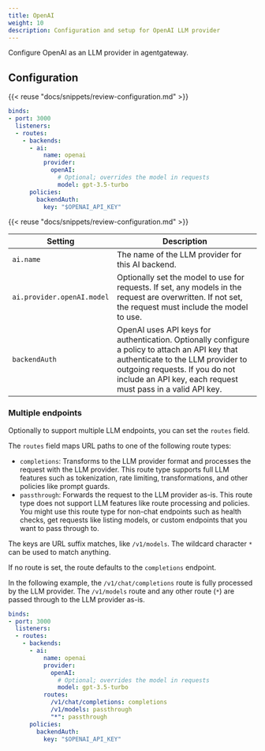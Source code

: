 ```yaml
---
title: OpenAI
weight: 10
description: Configuration and setup for OpenAI LLM provider
---
```


Configure OpenAI as an LLM provider in agentgateway.

## Configuration

{{< reuse "docs/snippets/review-configuration.md" >}}

```yaml
binds:
- port: 3000
  listeners:
  - routes:
    - backends:
      - ai:
          name: openai
          provider:
            openAI:
              # Optional; overrides the model in requests
              model: gpt-3.5-turbo
      policies:
        backendAuth:
          key: "$OPENAI_API_KEY"
```

{{< reuse "docs/snippets/review-configuration.md" >}}

| Setting | Description |
|---------|-------------|
| `ai.name` | The name of the LLM provider for this AI backend. |
| `ai.provider.openAI.model` | Optionally set the model to use for requests. If set, any models in the request are overwritten. If not set, the request must include the model to use. |
| `backendAuth` | OpenAI uses API keys for authentication. Optionally configure a policy to attach an API key that authenticate to the LLM provider to outgoing requests. If you do not include an API key, each request must pass in a valid API key. |

### Multiple endpoints

Optionally to support multiple LLM endpoints, you can set the `routes` field. 

The `routes` field maps URL paths to one of the following route types:

* `completions`: Transforms to the LLM provider format and processes the request with the LLM provider. This route type supports full LLM features such as tokenization, rate limiting, transformations, and other policies like prompt guards.
* `passthrough`: Forwards the request to the LLM provider as-is. This route type does not support LLM features like route processing and policies. You might use this route type for non-chat endpoints such as health checks, get requests like listing models, or custom endpoints that you want to pass through to.

The keys are URL suffix matches, like `/v1/models`. The wildcard character `*` can be used to match anything.

If no route is set, the route defaults to the `completions` endpoint.

In the following example, the `/v1/chat/completions` route is fully processed by the LLM provider. The `/v1/models` route and any other route (`*`) are passed through to the LLM provider as-is.

```yaml
binds:
- port: 3000
  listeners:
  - routes:
    - backends:
      - ai:
          name: openai
          provider:
            openAI:
              # Optional; overrides the model in requests
              model: gpt-3.5-turbo
          routes:
            /v1/chat/completions: completions
            /v1/models: passthrough
            "*": passthrough
      policies:
        backendAuth:
          key: "$OPENAI_API_KEY"
```
